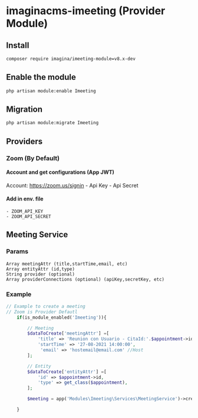 # imaginacms-imeeting (Provider Module)

## Install
```bash
composer require imagina/imeeting-module=v8.x-dev
```

## Enable the module
```bash
php artisan module:enable Imeeting
```

## Migration

```bash
php artisan module:migrate Imeeting
```

## Providers

### Zoom (By Default)

#### Account and get configurations (App JWT)
Account: https://zoom.us/signin
	- Api Key
	- Api Secret

#### Add in env. file

	- ZOOM_API_KEY
	- ZOOM_API_SECRET


## Meeting Service

### Params
	Array meetingAttr (title,startTime,email, etc)
	Array entityAttr (id,type)
	String provider (optional)
	Array providerConnections (optional) (apiKey,secretKey, etc)

### Example

```php
// Example to create a meeting
// Zoom is Provider Defautl
	if(is_module_enabled('Imeeting')){

        // Meeting
        $dataToCreate['meetingAttr'] =[
            'title' => 'Reunion con Usuario - CitaId:'.$appointment->id,
            'startTime' => '27-08-2021 14:00:00',
             'email' => 'hostemail@email.com' //Host
        ];

        // Entity
        $dataToCreate['entityAttr'] =[
            'id' => $appointment->id,
            'type' => get_class($appointment),  
        ];

        $meeting = app('Modules\Imeeting\Services\MeetingService')->create($dataToCreate);

	}
```
